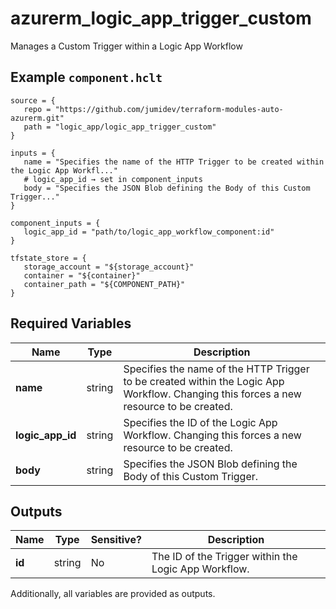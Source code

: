 # azurerm_logic_app_trigger_custom

Manages a Custom Trigger within a Logic App Workflow

## Example `component.hclt`

```hcl
source = {
   repo = "https://github.com/jumidev/terraform-modules-auto-azurerm.git"   
   path = "logic_app/logic_app_trigger_custom"   
}

inputs = {
   name = "Specifies the name of the HTTP Trigger to be created within the Logic App Workfl..."   
   # logic_app_id → set in component_inputs
   body = "Specifies the JSON Blob defining the Body of this Custom Trigger..."   
}

component_inputs = {
   logic_app_id = "path/to/logic_app_workflow_component:id"   
}

tfstate_store = {
   storage_account = "${storage_account}"   
   container = "${container}"   
   container_path = "${COMPONENT_PATH}"   
}

```

## Required Variables

| Name | Type |  Description |
| ---- | --------- |  ----------- |
| **name** | string |  Specifies the name of the HTTP Trigger to be created within the Logic App Workflow. Changing this forces a new resource to be created. | 
| **logic_app_id** | string |  Specifies the ID of the Logic App Workflow. Changing this forces a new resource to be created. | 
| **body** | string |  Specifies the JSON Blob defining the Body of this Custom Trigger. | 



## Outputs

| Name | Type | Sensitive? | Description |
| ---- | ---- | --------- | --------- |
| **id** | string | No  | The ID of the Trigger within the Logic App Workflow. | 

Additionally, all variables are provided as outputs.
